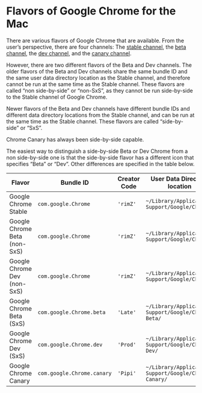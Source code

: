 # Flavors of Google Chrome for the Mac

There are various flavors of Google Chrome that are available. From the user’s
perspective, there are four channels: The
[stable channel](https://www.google.com/chrome/), the
[beta channel](https://www.google.com/chrome/beta/), the
[dev channel](https://www.google.com/chrome/dev/), and the
[canary channel](https://www.google.com/chrome/canary/).

However, there are two different flavors of the Beta and Dev channels. The older
flavors of the Beta and Dev channels share the same bundle ID and the same user
data directory location as the Stable channel, and therefore cannot be run at
the same time as the Stable channel. These flavors are called “non side-by-side”
or “non-SxS”, as they cannot be run side-by-side to the Stable channel of Google
Chrome.

Newer flavors of the Beta and Dev channels have different bundle IDs and
different data directory locations from the Stable channel, and can be run at
the same time as the Stable channel. These flavors are called “side-by-side” or
“SxS”.

Chrome Canary has always been side-by-side capable.

The easiest way to distinguish a side-by-side Beta or Dev Chrome from a non
side-by-side one is that the side-by-side flavor has a different icon that
specifies “Beta” or “Dev”. Other differences are specified in the table below.

| Flavor                       | Bundle ID                  | Creator Code | User Data Directory location                          |
|------------------------------|----------------------------|--------------|-------------------------------------------------------|
| Google Chrome Stable         | `com.google.Chrome`        | `'rimZ'`     | `~/Library/Application Support/Google/Chrome/`        |
| Google Chrome Beta (non-SxS) | `com.google.Chrome`        | `'rimZ'`     | `~/Library/Application Support/Google/Chrome/`        |
| Google Chrome Dev (non-SxS)  | `com.google.Chrome`        | `'rimZ'`     | `~/Library/Application Support/Google/Chrome/`        |
| Google Chrome Beta (SxS)     | `com.google.Chrome.beta`   | `'Late'`     | `~/Library/Application Support/Google/Chrome Beta/`   |
| Google Chrome Dev (SxS)      | `com.google.Chrome.dev`    | `'Prod'`     | `~/Library/Application Support/Google/Chrome Dev/`    |
| Google Chrome Canary         | `com.google.Chrome.canary` | `'Pipi'`     | `~/Library/Application Support/Google/Chrome Canary/` |
